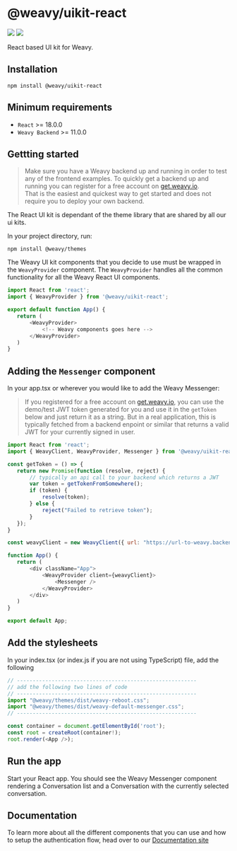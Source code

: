 # @weavy/uikit-react

<img src="https://img.shields.io/badge/Platform-React-orange"/> <img src="https://img.shields.io/badge/Language-TypeScript-orange"/>

React based UI kit for Weavy.


## Installation

```shell
npm install @weavy/uikit-react
```

## Minimum requirements

- `React` >= 18.0.0
- `Weavy Backend` >= 11.0.0

## Gettting started


> Make sure you have a Weavy backend up and running in order to test any of the frontend examples. To quickly get a backend up and running you can register for a free account on <a href="https://get.weavy.io">get.weavy.io</a>. <br>That is the easiest and quickest way to get started and does not require you to deploy your own backend.
 
The React UI kit is dependant of the theme library that are shared by all our ui kits.

In your project directory, run:

```shell
npm install @weavy/themes
```

The Weavy UI kit components that you decide to use must be wrapped in the `WeavyProvider` component. The `WeavyProvider` handles all the common functionality for all the Weavy React UI components.


 ```js
 import React from 'react';
 import { WeavyProvider } from '@weavy/uikit-react';

export default function App() {
    return (        
        <WeavyProvider>
            <!-- Weavy components goes here -->
        </WeavyProvider>        
    )
}
```

## Adding the `Messenger` component

In your app.tsx or wherever you would like to add the Weavy Messenger:

> If you registered for a free account on <a href="https://get.weavy.io">get.weavy.io</a>, you can use the demo/test JWT token generated for you and use it in the `getToken` below and just return it as a string. But in a real application, this is typically fetched from a backend enpoint or similar that returns a valid JWT for your currently signed in user.

 ```js
import React from 'react';
import { WeavyClient, WeavyProvider, Messenger } from '@weavy/uikit-react';

const getToken = () => {
    return new Promise(function (resolve, reject) {
        // typically an api call to your backend which returns a JWT
        var token = getTokenFromSomewhere();
        if (token) {
            resolve(token);
        } else {
            reject("Failed to retrieve token");
        }
    });
}

const weavyClient = new WeavyClient({ url: "https://url-to-weavy.backend", tokenFactory: getToken})

function App() {
    return (
        <div className="App">
            <WeavyProvider client={weavyClient}>
                <Messenger />
            </WeavyProvider>
        </div>
    )
}

export default App;
```


## Add the stylesheets

In your index.tsx (or index.js if you are not using TypeScript) file, add the following


```js
// ---------------------------------------------------------
// add the following two lines of code
// ---------------------------------------------------------
import "@weavy/themes/dist/weavy-reboot.css";             
import "@weavy/themes/dist/weavy-default-messenger.css";  
// ---------------------------------------------------------

const container = document.getElementById('root');
const root = createRoot(container!);
root.render(<App />);
```


## Run the app

Start your React app. You should see the Weavy Messenger component rendering a Conversation list and a Conversation with the currently selected conversation.


## Documentation

To learn more about all the different components that you can use and how to setup the authentication flow, head over to our [Documentation site](https://weavy.com/docs/frontend/uikit-react)